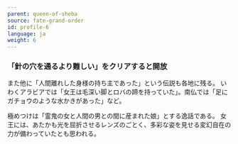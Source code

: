 ```yaml
---
parent: queen-of-sheba
source: fate-grand-order
id: profile-6
language: ja
weight: 6
---
```


### 「針の穴を通るより難しい」をクリアすると開放

また他に「人間離れした身様の持ち主であった」という伝説も各地に残る。
いわくアラビアでは「女王は毛深い脚とロバの蹄を持っていた」。南仏では「足にガチョウのような水かきがあった」など。

極めつけは「霊鬼の女と人間の男との間に産まれた娘」とする逸話である。
女王には、あたかも光を屈折させるレンズのごとく、多彩な姿を見せる変幻自在の力が備わっていたとも思われる。
